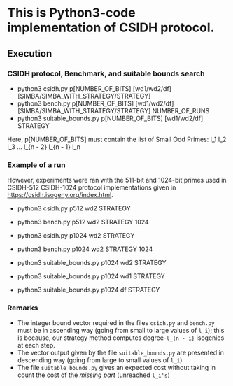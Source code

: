 # This is Python3-code implementation of CSIDH protocol.

## Execution

### CSIDH protocol, Benchmark, and suitable bounds search

- python3 csidh.py p[NUMBER_OF_BITS] [wd1/wd2/df] [SIMBA/SIMBA_WITH_STRATEGY/STRATEGY]
- python3 bench.py p[NUMBER_OF_BITS] [wd1/wd2/df] [SIMBA/SIMBA_WITH_STRATEGY/STRATEGY] NUMBER_OF_RUNS
- python3 suitable_bounds.py p[NUMBER_OF_BITS] [wd1/wd2/df] STRATEGY

Here, p[NUMBER_OF_BITS] must contain the list of Small Odd Primes: l_1 l_2 l_3 ... l_{n - 2} l_{n - 1} l_n

### Example of a run

However, experiments were ran with the 511-bit and 1024-bit primes used in CSIDH-512 CSIDH-1024 protocol implementations given in https://csidh.isogeny.org/index.html.

- python3 csidh.py p512 wd2 STRATEGY
- python3 bench.py p512 wd2 STRATEGY 1024

- python3 csidh.py p1024 wd2 STRATEGY
- python3 bench.py p1024 wd2 STRATEGY 1024

- python3 suitable_bounds.py p1024 wd2 STRATEGY
- python3 suitable_bounds.py p1024 wd1 STRATEGY
- python3 suitable_bounds.py p1024 df STRATEGY

### Remarks
- The integer bound vector required in the files `csidh.py` and `bench.py` must be in ascending way (going from small to large values of `l_i`); this is because, our strategy method computes degree-`l_{n - i}` isogenies at each step.
- The vector output given by the file `suitable_bounds.py` are presented in descending way (going from large to small values of `l_i`)
- The file `suitable_bounds.py` gives an expected cost without taking in count the cost of the _missing part_ (unreached `l_i's`)
